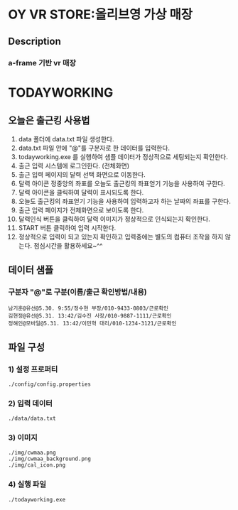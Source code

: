 # OY VR STORE:올리브영 가상 매장

## Description

### a-frame 기반 vr 매장

# TODAYWORKING
## 오늘은 출근킹 사용법
1) data 폴더에 data.txt 파일 생성한다.
2) data.txt 파일 안에 "@"를 구분자로 한 데이터를 입력한다.
3) todayworking.exe 를 실행하여 샘플 데이터가 정상적으로 세팅되는지 확인한다.
4) 출근 입력 시스템에 로그인한다. (전체화면)
5) 출근 입력 페이지의 달력 선택 화면으로 이동한다.
6) 달력 아이콘 정중앙의 좌표를 오늘도 출근킹의 좌표얻기 기능을 사용하여 구한다.
7) 달력 아이콘을 클릭하여 달력이 표시되도록 한다.
8) 오늘도 출근킹의 좌표얻기 기능을 사용하여 입력하고자 하는 날짜의 좌표를 구한다.
9) 출근 입력 페이지가 전체화면으로 보이도록 한다.
10) 달력인식 버튼을 클릭하여 달력 이미지가 정상적으로 인식되는지 확인한다.
11) START 버튼 클릭하여 입력 시작한다.
12) 정상적으로 입력이 되고 있는지 확인하고 입력중에는 별도의 컴퓨터 조작을 하지 않는다.
    점심시간을 활용하세요~^^

## 데이터 샘플
### 구분자 "@"로 구분(이름/출근 확인방법/내용)
    남기훈@유선@5.30. 9:55/정수현 부장/010-9433-0803/근로확인
    김현정@유선@5.31. 13:42/김수진 사장/010-9887-1111/근로확인
    정해인@모바일@5.31. 13:42/이민혁 대리/010-1234-3121/근로확인

## 파일 구성
### 1) 설정 프로퍼티
    ./config/config.properties
### 2) 입력 데이터
    ./data/data.txt
### 3) 이미지
    ./img/cwmaa.png
    ./img/cwmaa_background.png
    ./img/cal_icon.png
### 4) 실행 파일
    ./todayworking.exe
